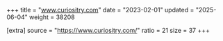 +++
title = "www.curiositry.com"
date = "2023-02-01"
updated = "2025-06-04"
weight = 38208

[extra]
source = "https://www.curiositry.com/"
ratio = 21
size = 37
+++
